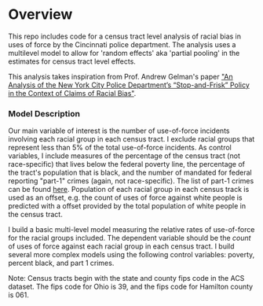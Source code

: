 # Overview

This repo includes code for a census tract level analysis of racial bias in uses of force by the Cincinnati police department. The analysis uses a multilevel model to allow for 'random effects' aka 'partial pooling' in the estimates for census tract level effects.

This analysis takes inspiration from Prof. Andrew Gelman's paper ["An Analysis of the New York City Police Department’s “Stop-and-Frisk” Policy in the Context of Claims of Racial Bias"](http://www.stat.columbia.edu/~gelman/research/published/frisk9.pdf).

### Model Description

Our main variable of interest is the number of use-of-force incidents involving each racial group in each census tract.  I exclude racial groups that represent less than 5% of the total use-of-force incidents.  As control variables, I include measures of the percentage of the census tract (not race-specific) that lives below the federal poverty line, the percentage of the tract's population that is black, and the number of mandated for federal reporting "part-1" crimes (again, not race-specific). The list of part-1 crimes can be found [here](https://www.ucrdatatool.gov/offenses.cfm). Population of each racial group in each census track is used as an offset, e.g. the count of uses of force against white people is predicted with a offset provided by the total population of white people in the census tract.

I build a basic multi-level model measuring the relative rates of use-of-force for the racial groups included. The dependent variable should be the *count* of uses of force against each racial group in each census tract. I build several more complex models using the following control variables: poverty, percent black, and part 1 crimes. 

Note: Census tracts begin with the state and county fips code in the ACS dataset. The fips code for Ohio is 39, and the fips code for Hamilton county is 061.